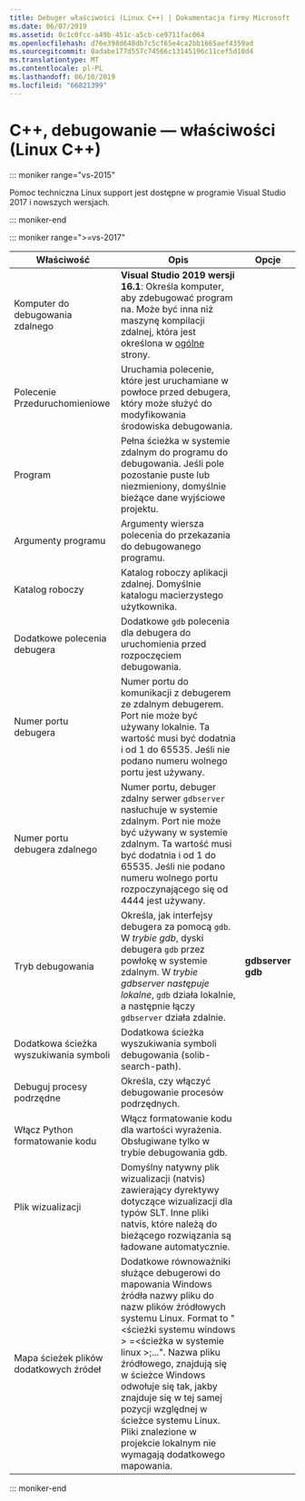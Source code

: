 ```yaml
---
title: Debuger właściwości (Linux C++) | Dokumentacja firmy Microsoft
ms.date: 06/07/2019
ms.assetid: 0c1c0fcc-a49b-451c-a5cb-ce9711fac064
ms.openlocfilehash: d76e398d648db7c5cf65e4ca2bb1665aef4359ad
ms.sourcegitcommit: 8adabe177d557c74566c13145196c11cef5d10d4
ms.translationtype: MT
ms.contentlocale: pl-PL
ms.lasthandoff: 06/10/2019
ms.locfileid: "66821399"
---
```

# <a name="c-debugging-properties-linux-c"></a>C++, debugowanie — właściwości (Linux C++)

::: moniker range="vs-2015"

Pomoc techniczna Linux support jest dostępne w programie Visual Studio 2017 i nowszych wersjach.

::: moniker-end

::: moniker range=">=vs-2017"

Właściwość | Opis | Opcje
--- | ---| ---
Komputer do debugowania zdalnego | **Visual Studio 2019 wersji 16.1**: Określa komputer, aby zdebugować program na. Może być inna niż maszynę kompilacji zdalnej, która jest określona w [ogólne](general-linux.md) strony.
Polecenie Przeduruchomieniowe | Uruchamia polecenie, które jest uruchamiane w powłoce przed debugera, który może służyć do modyfikowania środowiska debugowania.
Program | Pełna ścieżka w systemie zdalnym do programu do debugowania. Jeśli pole pozostanie puste lub niezmieniony, domyślnie bieżące dane wyjściowe projektu.
Argumenty programu | Argumenty wiersza polecenia do przekazania do debugowanego programu.
Katalog roboczy | Katalog roboczy aplikacji zdalnej. Domyślnie katalogu macierzystego użytkownika.
Dodatkowe polecenia debugera | Dodatkowe `gdb` polecenia dla debugera do uruchomienia przed rozpoczęciem debugowania.
Numer portu debugera | Numer portu do komunikacji z debugerem ze zdalnym debugerem. Port nie może być używany lokalnie. Ta wartość musi być dodatnia i od 1 do 65535. Jeśli nie podano numeru wolnego portu jest używany.
Numer portu debugera zdalnego | Numer portu, debuger zdalny serwer `gdbserver` nasłuchuje w systemie zdalnym. Port nie może być używany w systemie zdalnym. Ta wartość musi być dodatnia i od 1 do 65535. Jeśli nie podano numeru wolnego portu rozpoczynającego się od 4444 jest używany.
Tryb debugowania | Określa, jak interfejsy debugera za pomocą `gdb`. W *trybie gdb*, dyski debugera `gdb` przez powłokę w systemie zdalnym. W *trybie gdbserver następuje lokalne*, `gdb` działa lokalnie, a następnie łączy `gdbserver` działa zdalnie. | **gdbserver**<br/>**gdb**
Dodatkowa ścieżka wyszukiwania symboli | Dodatkowa ścieżka wyszukiwania symboli debugowania (solib-search-path).
Debuguj procesy podrzędne | Określa, czy włączyć debugowanie procesów podrzędnych.
Włącz Python formatowanie kodu | Włącz formatowanie kodu dla wartości wyrażenia. Obsługiwane tylko w trybie debugowania gdb.
Plik wizualizacji | Domyślny natywny plik wizualizacji (natvis) zawierający dyrektywy dotyczące wizualizacji dla typów SLT. Inne pliki natvis, które należą do bieżącego rozwiązania są ładowane automatycznie.
Mapa ścieżek plików dodatkowych źródeł | Dodatkowe równoważniki służące debugerowi do mapowania Windows źródła nazwy pliku do nazw plików źródłowych systemu Linux. Format to "\<ścieżki systemu windows > =\<ścieżka w systemie linux >;...". Nazwa pliku źródłowego, znajdują się w ścieżce Windows odwołuje się tak, jakby znajduje się w tej samej pozycji względnej w ścieżce systemu Linux. Pliki znalezione w projekcie lokalnym nie wymagają dodatkowego mapowania.

::: moniker-end
